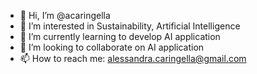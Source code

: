 - 👋 Hi, I’m @acaringella
- 👀 I’m interested in Sustainability, Artificial Intelligence
- 🌱 I’m currently learning to develop AI application
- 💞️ I’m looking to collaborate on AI application
- 📫 How to reach me: alessandra.caringella@gmail.com

<!---
acaringella/acaringella is a ✨ special ✨ repository because its `README.md` (this file) appears on your GitHub profile.
You can click the Preview link to take a look at your changes.
--->
